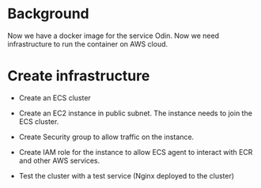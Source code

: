 # Background

Now we have a docker image for the service Odin. Now we need infrastructure to run the container on AWS cloud.

# Create infrastructure

- Create an ECS cluster

- Create an EC2 instance in public subnet. The instance needs to join the ECS cluster. 

- Create Security group to allow traffic on the instance. 

- Create IAM role for the instance to allow ECS agent to interact with ECR and other AWS services.

- Test the cluster with a test service (Nginx deployed to the cluster)